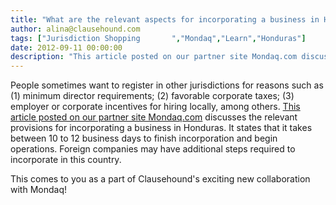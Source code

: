 ```yaml
---
title: "What are the relevant aspects for incorporating a business in Honduras?"
author: alina@clausehound.com
tags: ["Jurisdiction Shopping       ","Mondaq","Learn","Honduras"]
date: 2012-09-11 00:00:00
description: "This article posted on our partner site Mondaq.com discusses the relevant provisions for incorporating a business in Honduras. It states that it takes between 10 to 12 business days to finish incorpo..."
---
```


People sometimes want to register in other jurisdictions for reasons such as (1) minimum director requirements; (2) favorable corporate taxes; (3) employer or corporate incentives for hiring locally, among others. [This article posted on our partner site Mondaq.com](http://www.mondaq.com/x/195618/Corporate+Commercial+Law/Relevant+Aspects+For+The+Incorporation+Of+Companies+In+Honduras) discusses the relevant provisions for incorporating a business in Honduras. It states that it takes between 10 to 12 business days to finish incorporation and begin operations. Foreign companies may have additional steps required to incorporate in this country.

This comes to you as a part of Clausehound's exciting new collaboration with Mondaq!
